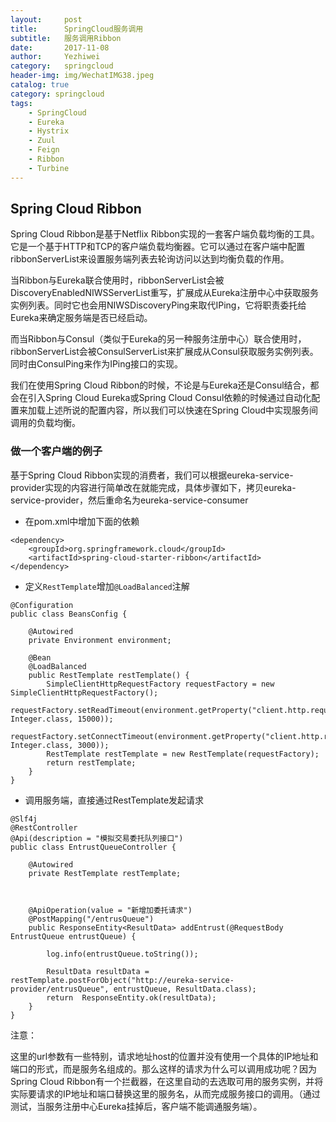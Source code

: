 ```yaml
---
layout:     post
title:      SpringCloud服务调用
subtitle:   服务调用Ribbon
date:       2017-11-08
author:     Yezhiwei
category:   springcloud
header-img: img/WechatIMG38.jpeg
catalog: true
category: springcloud
tags:
    - SpringCloud 
    - Eureka 
    - Hystrix 
    - Zuul 
    - Feign 
    - Ribbon 
    - Turbine
---
```



## Spring Cloud Ribbon

Spring Cloud Ribbon是基于Netflix Ribbon实现的一套客户端负载均衡的工具。它是一个基于HTTP和TCP的客户端负载均衡器。它可以通过在客户端中配置ribbonServerList来设置服务端列表去轮询访问以达到均衡负载的作用。

当Ribbon与Eureka联合使用时，ribbonServerList会被DiscoveryEnabledNIWSServerList重写，扩展成从Eureka注册中心中获取服务实例列表。同时它也会用NIWSDiscoveryPing来取代IPing，它将职责委托给Eureka来确定服务端是否已经启动。

而当Ribbon与Consul（类似于Eureka的另一种服务注册中心）联合使用时，ribbonServerList会被ConsulServerList来扩展成从Consul获取服务实例列表。同时由ConsulPing来作为IPing接口的实现。

我们在使用Spring Cloud Ribbon的时候，不论是与Eureka还是Consul结合，都会在引入Spring Cloud Eureka或Spring Cloud Consul依赖的时候通过自动化配置来加载上述所说的配置内容，所以我们可以快速在Spring Cloud中实现服务间调用的负载均衡。

### 做一个客户端的例子

基于Spring Cloud Ribbon实现的消费者，我们可以根据eureka-service-provider实现的内容进行简单改在就能完成，具体步骤如下，拷贝eureka-service-provider，然后重命名为eureka-service-consumer

* 在pom.xml中增加下面的依赖

```
<dependency>
    <groupId>org.springframework.cloud</groupId>
    <artifactId>spring-cloud-starter-ribbon</artifactId>
</dependency>
```

* 定义`RestTemplate`增加`@LoadBalanced`注解

```
@Configuration
public class BeansConfig {

    @Autowired
    private Environment environment;

    @Bean
    @LoadBalanced
    public RestTemplate restTemplate() {
        SimpleClientHttpRequestFactory requestFactory = new SimpleClientHttpRequestFactory();
        requestFactory.setReadTimeout(environment.getProperty("client.http.request.readTimeout", Integer.class, 15000));
        requestFactory.setConnectTimeout(environment.getProperty("client.http.request.connectTimeout", Integer.class, 3000));
        RestTemplate restTemplate = new RestTemplate(requestFactory);
        return restTemplate;
    }
}
```

* 调用服务端，直接通过RestTemplate发起请求

```
@Slf4j
@RestController
@Api(description = "模拟交易委托队列接口")
public class EntrustQueueController {

    @Autowired
    private RestTemplate restTemplate;



    @ApiOperation(value = "新增加委托请求")
    @PostMapping("/entrusQueue")
    public ResponseEntity<ResultData> addEntrust(@RequestBody EntrustQueue entrustQueue) {

        log.info(entrustQueue.toString());

        ResultData resultData = restTemplate.postForObject("http://eureka-service-provider/entrusQueue", entrustQueue, ResultData.class);
        return  ResponseEntity.ok(resultData);
    }
}
```

注意：

这里的url参数有一些特别，请求地址host的位置并没有使用一个具体的IP地址和端口的形式，而是服务名组成的。那么这样的请求为什么可以调用成功呢？因为Spring Cloud Ribbon有一个拦截器，在这里自动的去选取可用的服务实例，并将实际要请求的IP地址和端口替换这里的服务名，从而完成服务接口的调用。（通过测试，当服务注册中心Eureka挂掉后，客户端不能调通服务端）。





